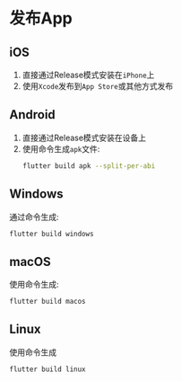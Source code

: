 # 发布App

## iOS

1. 直接通过Release模式安装在`iPhone`上
2. 使用`Xcode`发布到`App Store`或其他方式发布

## Android

1. 直接通过Release模式安装在设备上
2. 使用命令生成`apk`文件: 
   ```bash
   flutter build apk --split-per-abi
   ```
## Windows

通过命令生成: 

```bash
flutter build windows
```

## macOS

使用命令生成: 

```bash
flutter build macos
```

## Linux

使用命令生成

```bash
flutter build linux
```